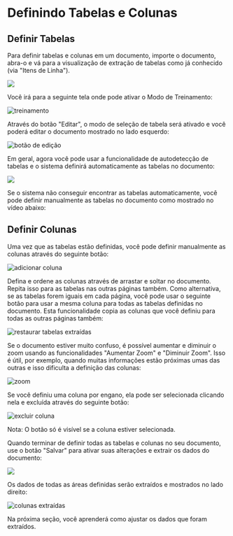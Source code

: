 # Definindo Tabelas e Colunas

## Definir Tabelas

Para definir tabelas e colunas em um documento, importe o documento, abra-o e vá para a visualização de extração de tabelas como já conhecido (via "Itens de Linha").

![](https://lh7-us.googleusercontent.com/c38DEfiXVKBy07RwvVGvx2-zU3xmRtxkyLEWz9mQLSoVxpBLcjLXV8vhlAsoJ4D4GsCiqeUTNj4HwL9SobV8Qv4K8f0GvflJNcpDwBS109-iUWQQoxOYnf4Wa\_HyYNKHh7nmEFwB3y\_PCZ-iqQJtHfQ)

Você irá para a seguinte tela onde pode ativar o Modo de Treinamento:

![treinamento](https://lh7-us.googleusercontent.com/0ZvE0RA39VuRGMGXwpscgmFsZ8f143TEqjkghY16iY0gHnJcvY3QVtpx9WK2gKLl-DC8WFiozs3ofE48FhiRXXKq2QwQFex5p17OcCLOmbC6QC2nS1P\_FKBqPYKA3MRURV75v5FXYIgIa7cPpza6Csk)

Através do botão "Editar", o modo de seleção de tabela será ativado e você poderá editar o documento mostrado no lado esquerdo:

![botão de edição](https://lh7-us.googleusercontent.com/BlfuxWWMmYxnG0Ls-dkO8015bqgzGcGBzZ\_2T1nqo9TNUA7490zzNxSRHlL2wbI81KeWnglkIzqUKo04-9s0YjQnXCbmXHhAApbne9-SlcRMQ\_plo8Ckk5FcIBg0KZt7is1164qzSJxP39bKc0SfPVc)

Em geral, agora você pode usar a funcionalidade de autodetecção de tabelas e o sistema definirá automaticamente as tabelas no documento:

![](https://lh7-us.googleusercontent.com/3aVjQLbfAhwy4KSP5eYxsyHyXapk0TvmOYgmRfiYTAAfQ6ia\_3fX2Unjc2Y42zJp1\_YSe8U\_p6hbu-5gtUsUe4Z9-WsQYJInJMV1FpdG6lITwHgJV3DX-3UYHjwS7aN09HBzUaXeO8oEPeoIpoz5GaY)

Se o sistema não conseguir encontrar as tabelas automaticamente, você pode definir manualmente as tabelas no documento como mostrado no vídeo abaixo:

## Definir Colunas

Uma vez que as tabelas estão definidas, você pode definir manualmente as colunas através do seguinte botão:

![adicionar coluna](https://lh7-us.googleusercontent.com/SQLCady2fdxWrkdN3O6sIvhR-KRguBruTy\_z\_CF0sWpQOXBjd6Vihp3QgZGoJzAfojwe328i6qSkNArkXhXSHr2QBuzPy1nzcVkfprGK7r1NqZvTnRLrbpNGL3OmeI964QjD3r\_L64zTMx6iO2ZBKQ4)

Defina e ordene as colunas através de arrastar e soltar no documento. Repita isso para as tabelas nas outras páginas também. Como alternativa, se as tabelas forem iguais em cada página, você pode usar o seguinte botão para usar a mesma coluna para todas as tabelas definidas no documento. Esta funcionalidade copia as colunas que você definiu para todas as outras páginas também:

![restaurar tabelas extraídas](https://lh7-us.googleusercontent.com/nkweDxlMVrFI5KmhuzfcUkFtJgzCkusWMrzSCpoujOatFtnP-scXxGsmVn1cPyCy8BZTH5zjzRPbrr9tH8yIdtQooNCpReFXTxt6q-1AAdA7gdabCkyFjmykI4zLNAiXIyKWTWD1K7okC\_foH8m14Ho)

Se o documento estiver muito confuso, é possível aumentar e diminuir o zoom usando as funcionalidades "Aumentar Zoom" e "Diminuir Zoom". Isso é útil, por exemplo, quando muitas informações estão próximas umas das outras e isso dificulta a definição das colunas:

![zoom](https://lh7-us.googleusercontent.com/JSi0zXqBlVcNIDfzwuFD0dWYQrrk7mnEs3CoAragmloEtmT8OYIJ0TIVE1NIbI2\_KWN8R0ejJyx-LuOxINRuPFx6lp3x-jaL5ab6L\_0nbOQmLFmoFH9RUj0mXRjcbLDKE4nvsHSBu4nArWLYCI70QD0)

Se você definiu uma coluna por engano, ela pode ser selecionada clicando nela e excluída através do seguinte botão:

![excluir coluna](https://lh7-us.googleusercontent.com/EkeURGmRZhKcBl-sLsohkn7P7XQqNoSLsRXZNs2Ba7xgJEfYqHiNVSZCGx6X2eKOj9afb7LSNWDN73vk3O5IvCqxv46\_JvN8iTU\_i4H\_OHyfH8coFKkDrkeVM-pVhWzQkdeb6hwI3yPJvsBPc0EXWXY)

Nota: O botão só é visível se a coluna estiver selecionada.

Quando terminar de definir todas as tabelas e colunas no seu documento, use o botão "Salvar" para ativar suas alterações e extrair os dados do documento:

![](https://lh7-us.googleusercontent.com/xp2mdwrGmuAZ\_vGsH-hKIn8k77rIPumDRZUX8z\_0BgezUghZUdkkrbghAhWPqEDIW6hjeC5\_MvQ7N8y2VN1LS6vxxDUkbZ7FcqFdWD8ufwzaTC\_xsSUFHEECS8t2p5Rs3HjKCO3fqSw9LzIcIDeYzHE)

Os dados de todas as áreas definidas serão extraídos e mostrados no lado direito:

![colunas extraídas](https://lh7-us.googleusercontent.com/2oydJFwY2q19XmWx-uUib\_EBsRHMDKrFww4SJn1nZ0u2fcdWrGnJUPSyM4pKkW7g077AAT3YnUdvXZsdMiZ4dlNHBqMPUELNZTk6O7POMqY7Vu3uQxzLaa5Roz08-8xr6cXmWRb5MawH\_A8YuywTTBM)

Na próxima seção, você aprenderá como ajustar os dados que foram extraídos.
